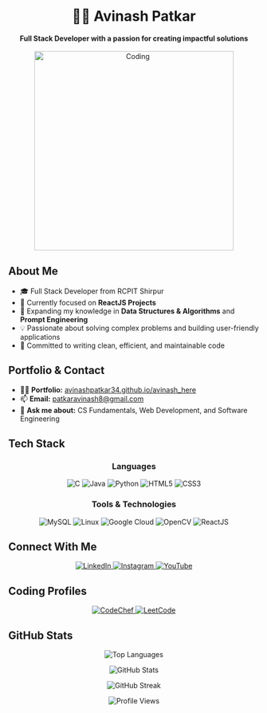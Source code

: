 # <div align="center">👨‍💻 Avinash Patkar</div>
<div align="center">
  <strong>Full Stack Developer with a passion for creating impactful solutions</strong>
</div>
<br>

<div align="center">
  <img src="https://cdn.dribbble.com/users/1162077/screenshots/3848914/programmer.gif" alt="Coding" width="400">
</div>

## About Me
- 🎓 Full Stack Developer from RCPIT Shirpur
- 🔭 Currently focused on **ReactJS Projects**
- 🌱 Expanding my knowledge in **Data Structures & Algorithms** and **Prompt Engineering**
- 💡 Passionate about solving complex problems and building user-friendly applications
- 🎯 Committed to writing clean, efficient, and maintainable code

## Portfolio & Contact
- 👨‍💻 **Portfolio:** [avinashpatkar34.github.io/avinash_here](https://avinashpatkar34.github.io/Portfolio.github.io/)
- 📫 **Email:** patkaravinash8@gmail.com
- 💬 **Ask me about:** CS Fundamentals, Web Development, and Software Engineering

## Tech Stack
<div align="center">

  ### Languages
  ![C](https://img.shields.io/badge/-C-00599C?style=for-the-badge&logo=c&logoColor=white)
  ![Java](https://img.shields.io/badge/-Java-ED8B00?style=for-the-badge&logo=openjdk&logoColor=white)
  ![Python](https://img.shields.io/badge/-Python-3776AB?style=for-the-badge&logo=python&logoColor=white)
  ![HTML5](https://img.shields.io/badge/-HTML5-E34F26?style=for-the-badge&logo=html5&logoColor=white)
  ![CSS3](https://img.shields.io/badge/-CSS3-1572B6?style=for-the-badge&logo=css3&logoColor=white)

  ### Tools & Technologies
  ![MySQL](https://img.shields.io/badge/-MySQL-4479A1?style=for-the-badge&logo=mysql&logoColor=white)
  ![Linux](https://img.shields.io/badge/-Linux-FCC624?style=for-the-badge&logo=linux&logoColor=black)
  ![Google Cloud](https://img.shields.io/badge/-Google_Cloud-4285F4?style=for-the-badge&logo=google-cloud&logoColor=white)
  ![OpenCV](https://img.shields.io/badge/-OpenCV-5C3EE8?style=for-the-badge&logo=opencv&logoColor=white)
  ![ReactJS](https://img.shields.io/badge/-ReactJS-61DAFB?style=for-the-badge&logo=react&logoColor=black)
</div>

## Connect With Me
<div align="center">
  <a href="https://www.linkedin.com/in/avinashpatkar" target="_blank">
    <img src="https://img.shields.io/badge/LinkedIn-0077B5?style=for-the-badge&logo=linkedin&logoColor=white" alt="LinkedIn">
  </a>
  <a href="https://instagram.com/patkaravinash9" target="_blank">
    <img src="https://img.shields.io/badge/Instagram-E4405F?style=for-the-badge&logo=instagram&logoColor=white" alt="Instagram">
  </a>
  <a href="https://www.youtube.com/" target="_blank">
    <img src="https://img.shields.io/badge/YouTube-FF0000?style=for-the-badge&logo=youtube&logoColor=white" alt="YouTube">
  </a>
</div>

## Coding Profiles
<div align="center">
  <a href="https://www.hackerrank.com/profile/patkaravinash8" target="_blank">
    <img src="https://img.shields.io/badge/CodeChef-5B4638?style=for-the-badge&logo=codechef&logoColor=white" alt="CodeChef">
  </a>
  <a href="https://leetcode.com/u/avinash_patkar/" target="_blank">
    <img src="https://img.shields.io/badge/LeetCode-FFA116?style=for-the-badge&logo=leetcode&logoColor=white" alt="LeetCode">
  </a>
  
</div>

## GitHub Stats
<div align="center">
  <img src="https://github-readme-stats.vercel.app/api/top-langs?username=Avinashpatkar34
&show_icons=true&locale=en&layout=compact&theme=radical" alt="Top Languages" />
  
  <img src="https://github-readme-stats.vercel.app/api?username=Avinashpatkar34
&show_icons=true&locale=en&theme=radical" alt="GitHub Stats" />
  
  <img src="https://github-readme-streak-stats.herokuapp.com/?user=Avinashpatkar34
&theme=radical" alt="GitHub Streak" />
</div>

<div align="center">
  <img src="https://komarev.com/ghpvc/?username=Avinashpatkar34
&label=Profile%20Views&color=blueviolet&style=flat" alt="Profile Views" />
</div>
